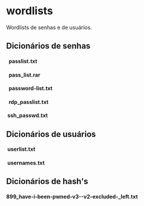 # wordlists
Wordlists de senhas e de usuários.
<h2>Dicionários de senhas</h2>
  <h4>&nbsp passlist.txt</h4>
  <h4>&nbsp pass_list.rar</h4>
  <h4>&nbsp password-list.txt</h4>
  <h4>&nbsp rdp_passlist.txt</h4>
  <h4>&nbspssh_passwd.txt</h4>
  
<h2>Dicionários de usuários</h2>
  <h4>&nbspuserlist.txt</h4>
  <h4>&nbspusernames.txt</h4>
  
 <h2>Dicionários de hash's</h2> 
  <h4>899_have-i-been-pwned-v3--v2-excluded-_left.txt<h4>


